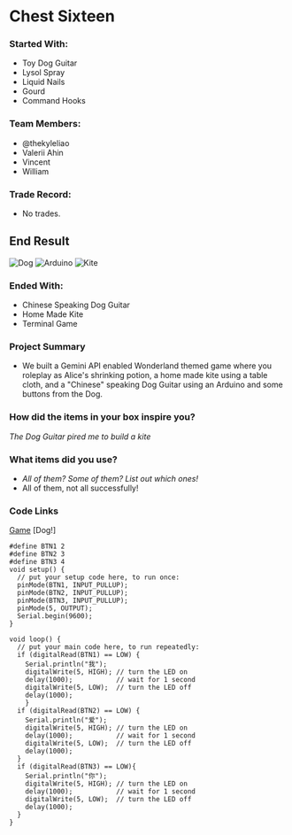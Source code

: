 # Chest Sixteen

### Started With:
- Toy Dog Guitar
- Lysol Spray
- Liquid Nails
- Gourd
- Command Hooks

### Team Members:
- @thekyleliao
- Valerii Ahin
- Vincent
- William

### Trade Record:
- No trades.

## End Result
![Dog](https://i.imgur.com/GVZJr65.jpeg)
![Arduino](https://i.imgur.com/5U5JP7y.jpeg)
![Kite](https://i.imgur.com/EFirqVG.jpeg)

### Ended With:
- Chinese Speaking Dog Guitar
- Home Made Kite
- Terminal Game

### Project Summary
- We built a Gemini API enabled Wonderland themed game where you roleplay as Alice's shrinking potion, a home made kite using a table cloth, and a "Chinese" speaking Dog Guitar using an Arduino and some buttons from the Dog.

### How did the items in your box inspire you?
*The Dog Guitar pired me to build a kite*

### What items did you use?
- *All of them? Some of them? List out which ones!*
- All of them, not all successfully!

### Code Links
[Game](https://github.com/thekyleliao/wonderland_gemini)
[Dog!]
```
#define BTN1 2
#define BTN2 3
#define BTN3 4
void setup() {
  // put your setup code here, to run once:
  pinMode(BTN1, INPUT_PULLUP);
  pinMode(BTN2, INPUT_PULLUP);
  pinMode(BTN3, INPUT_PULLUP);
  pinMode(5, OUTPUT);
  Serial.begin(9600);
}

void loop() {
  // put your main code here, to run repeatedly:
  if (digitalRead(BTN1) == LOW) {
    Serial.println("我");
    digitalWrite(5, HIGH); // turn the LED on
    delay(1000);           // wait for 1 second
    digitalWrite(5, LOW);  // turn the LED off
    delay(1000);
    }
  if (digitalRead(BTN2) == LOW) {
    Serial.println("爱");
    digitalWrite(5, HIGH); // turn the LED on
    delay(1000);           // wait for 1 second
    digitalWrite(5, LOW);  // turn the LED off
    delay(1000);
  }
  if (digitalRead(BTN3) == LOW){
    Serial.println("你");
    digitalWrite(5, HIGH); // turn the LED on
    delay(1000);           // wait for 1 second
    digitalWrite(5, LOW);  // turn the LED off
    delay(1000);
  }
}
```
